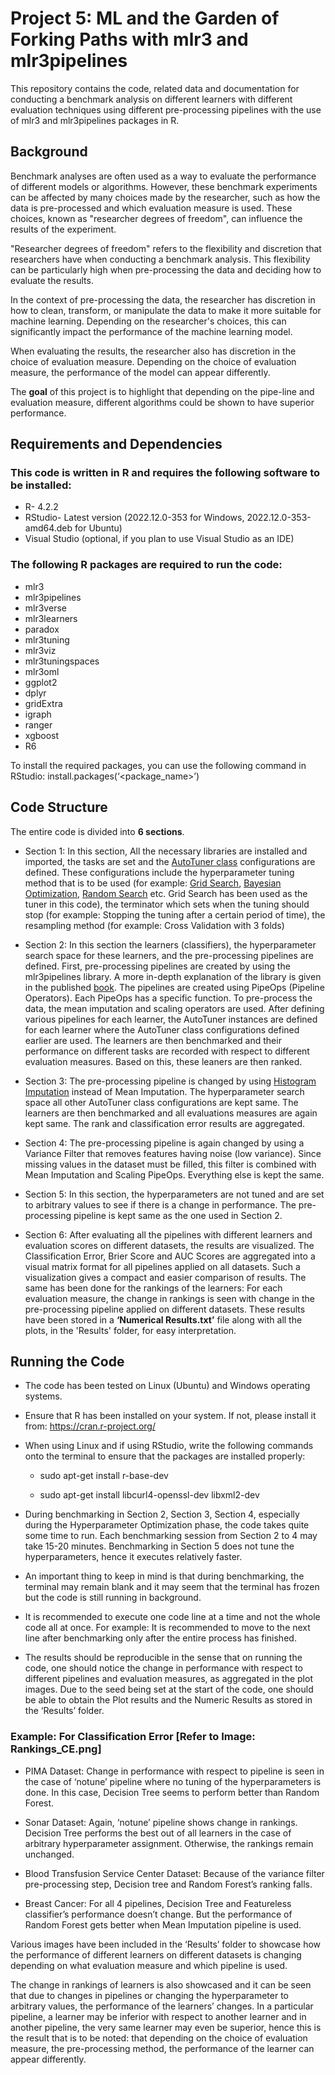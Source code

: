 # Project 5: ML and the Garden of Forking Paths with mlr3 and mlr3pipelines

This repository contains the code, related data and documentation for conducting a benchmark analysis on different learners with different evaluation techniques using different pre-processing pipelines with the use of mlr3 and mlr3pipelines packages in R. 

## Background

Benchmark analyses are often used as a way to evaluate the performance of different models or algorithms. However, these benchmark experiments can be affected by many choices made by the researcher, such as how the data is pre-processed and which evaluation measure is used. These choices, known as "researcher degrees of freedom", can influence the results of the experiment. 

"Researcher degrees of freedom" refers to the flexibility and discretion that researchers have when conducting a benchmark analysis. This flexibility can be particularly high when pre-processing the data and deciding how to evaluate the results.

In the context of pre-processing the data, the researcher has discretion in how to clean, transform, or manipulate the data to make it more suitable for machine learning. Depending on the researcher's choices, this can significantly impact the performance of the machine learning model. 

When evaluating the results, the researcher also has discretion in the choice of evaluation measure. Depending on the choice of evaluation measure, the performance of the model can appear differently.

The **goal** of this project is to highlight that depending on the pipe-line and evaluation measure, different algorithms could be shown to have superior performance.

## Requirements and Dependencies

### This code is written in R and requires the following software to be installed:
- R- 4.2.2
- RStudio- Latest version (2022.12.0-353 for Windows, 2022.12.0-353-amd64.deb for Ubuntu)
- Visual Studio (optional, if you plan to use Visual Studio as an IDE) 
### The following R packages are required to run the code:
- mlr3
- mlr3pipelines
- mlr3verse
- mlr3learners
- paradox
- mlr3tuning
- mlr3viz
- mlr3tuningspaces
- mlr3oml
- ggplot2
- dplyr
- gridExtra
- igraph
- ranger
- xgboost
- R6

To install the required packages, you can use the following command in RStudio:
install.packages(‘<package_name>’)

## Code Structure

The entire code is divided into **6 sections**.

- Section 1: In this section, All the necessary libraries are installed and imported, the tasks are set and the [AutoTuner class](https://mlr3tuning.mlr-org.com/reference/AutoTuner.html) configurations are defined. These configurations include the hyperparameter tuning method that is to be used (for example: [Grid Search](https://mlr3tuning.mlr-org.com/reference/mlr_tuners_grid_search.html), [Bayesian Optimization](https://mlr3mbo.mlr-org.com/), [Random Search](https://mlr3tuning.mlr-org.com/reference/mlr_tuners_random_search.html) etc. Grid Search has been used as the tuner in this code), the terminator which sets when the tuning should stop (for example: Stopping the tuning after a certain period of time), the resampling method (for example: Cross Validation with 3 folds) 


- Section 2: In this section the learners (classifiers), the hyperparameter search space for these learners, and the pre-processing pipelines are defined. First, pre-processing pipelines are created by using the mlr3pipelines library. A more in-depth explanation of the library is given in the published [book](https://mlr3book.mlr-org.com/pipelines.html). The pipelines are created using PipeOps (Pipeline Operators). Each PipeOps has a specific function. To pre-process the data, the mean imputation and scaling operators are used. After defining various pipelines for each learner, the AutoTuner instances are defined for each learner where the AutoTuner class configurations defined earlier are used. The learners are then benchmarked and their performance on different tasks are recorded with respect to different evaluation measures. Based on this, these leaners are then ranked. 


- Section 3: The pre-processing pipeline is changed by using [Histogram Imputation](https://mlr3pipelines.mlr-org.com/reference/mlr_pipeops_imputehist.html) instead of Mean Imputation. The hyperparameter search space all other AutoTuner class configurations are kept same. The learners are then benchmarked and all evaluations measures are again kept same. The rank and classification error results are aggregated.


- Section 4: The pre-processing pipeline is again changed by using a Variance Filter that removes features having noise (low variance). Since missing values in the dataset must be filled, this filter is combined with Mean Imputation and Scaling PipeOps. Everything else is kept the same. 


- Section 5: In this section, the hyperparameters are not tuned and are set to arbitrary values to see if there is a change in performance. The pre-processing pipeline is kept same as the one used in Section 2.


- Section 6: After evaluating all the pipelines with different learners and evaluation scores on different datasets, the results are visualized. The Classification Error, Brier Score and AUC Scores are aggregated into a visual matrix format for all pipelines applied on all datasets. Such a visualization gives a compact and easier comparison of results. The same has been done for the rankings of the learners: For each evaluation measure, the change in rankings is seen with change in the pre-processing pipeline applied on different datasets. These results have been stored in a **‘Numerical Results.txt’** file along with all the plots, in the 'Results' folder, for easy interpretation.  

	
## Running the Code

- The code has been tested on Linux (Ubuntu) and Windows operating systems.


- Ensure that R has been installed on your system. If not, please install it from: https://cran.r-project.org/


- When using Linux and if using RStudio, write the following commands onto the terminal to ensure that the packages are installed properly: 

  - sudo apt-get install r-base-dev

  - sudo apt-get install libcurl4-openssl-dev libxml2-dev


- During benchmarking in Section 2, Section 3, Section 4, especially during the Hyperparameter Optimization phase, the code takes quite some time to run. Each benchmarking session from Section 2 to 4 may take 15-20 minutes. Benchmarking in Section 5 does not tune the hyperparameters, hence it executes relatively faster. 


- An important thing to keep in mind is that during benchmarking, the terminal may remain blank and it may seem that the terminal has frozen but the code is still running in background. 


- It is recommended to execute one code line at a time and not the whole code all at once. For example: It is recommended to move to the next line after benchmarking only after the entire process has finished.


- The results should be reproducible in the sense that on running the code, one should notice the change in performance with respect to different pipelines and evaluation measures, as aggregated in the plot images. Due to the seed being set at the start of the code, one should be able to obtain the Plot results and the Numeric Results as stored in the ‘Results’ folder. 

### Example: For Classification Error [Refer to Image: Rankings_CE.png] 
- PIMA Dataset: Change in performance with respect to pipeline is seen in the case of ‘notune’ pipeline where no tuning of the hyperparameters is done.  In this case, Decision Tree seems to perform better than Random Forest. 

- Sonar Dataset: Again, ‘notune’ pipeline shows change in rankings. Decision Tree performs the best out of all learners in the case of arbitrary hyperparameter assignment. Otherwise, the rankings remain unchanged. 

- Blood Transfusion Service Center Dataset: Because of the variance filter pre-processing step, Decision tree and Random Forest’s ranking falls. 

- Breast Cancer: For all 4 pipelines, Decision Tree and Featureless classifier’s performance doesn’t change. But the performance of Random Forest gets better when Mean Imputation pipeline is used. 

Various images have been included in the ‘Results’ folder to showcase how the performance of different learners on different datasets is changing depending on what evaluation measure and which pipeline is used.

The change in rankings of learners is also showcased and it can be seen that due to changes in pipelines or changing the hyperparameter to arbitrary values, the performance of the learners’ changes. In a particular pipeline, a learner may be inferior with respect to another learner and in another pipeline, the very same learner may even be superior, hence this is the result that is to be noted: that depending on the choice of evaluation measure, the pre-processing method, the performance of the learner can appear differently. 